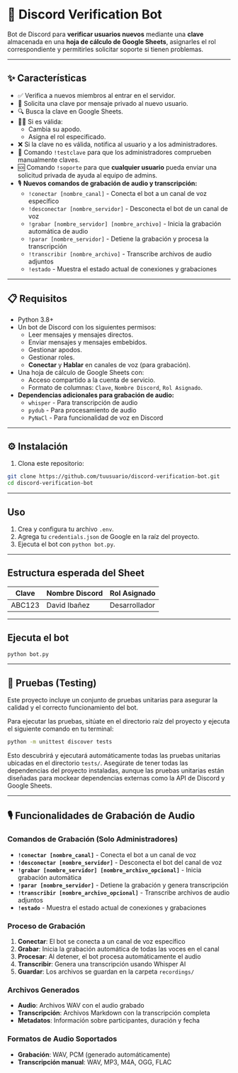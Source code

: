 # 🤖 Discord Verification Bot

Bot de Discord para **verificar usuarios nuevos** mediante una **clave** almacenada en una **hoja de cálculo de Google Sheets**, asignarles el rol correspondiente y permitirles solicitar soporte si tienen problemas.

---

## ✨ Características

- ✅ Verifica a nuevos miembros al entrar en el servidor.
- 📩 Solicita una clave por mensaje privado al nuevo usuario.
- 🔍 Busca la clave en Google Sheets.
- 🧑‍💼 Si es válida:
  - Cambia su apodo.
  - Asigna el rol especificado.
- ❌ Si la clave no es válida, notifica al usuario y a los administradores.
- 🔐 Comando `!testclave` para que los administradores comprueben manualmente claves.
- 🆘 Comando `!soporte` para que **cualquier usuario** pueda enviar una solicitud privada de ayuda al equipo de admins.
- 🎙️ **Nuevos comandos de grabación de audio y transcripción:**
  - `!conectar [nombre_canal]` - Conecta el bot a un canal de voz específico
  - `!desconectar [nombre_servidor]` - Desconecta el bot de un canal de voz
  - `!grabar [nombre_servidor] [nombre_archivo]` - Inicia la grabación automática de audio
  - `!parar [nombre_servidor]` - Detiene la grabación y procesa la transcripción
  - `!transcribir [nombre_archivo]` - Transcribe archivos de audio adjuntos
  - `!estado` - Muestra el estado actual de conexiones y grabaciones

---

## 📋 Requisitos

- Python 3.8+
- Un bot de Discord con los siguientes permisos:
  - Leer mensajes y mensajes directos.
  - Enviar mensajes y mensajes embebidos.
  - Gestionar apodos.
  - Gestionar roles.
  - **Conectar** y **Hablar** en canales de voz (para grabación).
- Una hoja de cálculo de Google Sheets con:
  - Acceso compartido a la cuenta de servicio.
  - Formato de columnas: `Clave`, `Nombre Discord`, `Rol Asignado`.
- **Dependencias adicionales para grabación de audio:**
  - `whisper` - Para transcripción de audio
  - `pydub` - Para procesamiento de audio
  - `PyNaCl` - Para funcionalidad de voz en Discord

---

## ⚙️ Instalación

1. Clona este repositorio:

```bash
git clone https://github.com/tuusuario/discord-verification-bot.git
cd discord-verification-bot
```

---

## Uso
1. Crea y configura tu archivo `.env`.
2. Agrega tu `credentials.json` de Google en la raíz del proyecto.
3. Ejecuta el bot con `python bot.py`.

---

## Estructura esperada del Sheet

| Clave  | Nombre Discord | Rol Asignado  |
|--------|----------------|---------------|
| ABC123 | David Ibañez   | Desarrollador |

---

## Ejecuta el bot

```bash
python bot.py
```

---

## 🧪 Pruebas (Testing)

Este proyecto incluye un conjunto de pruebas unitarias para asegurar la calidad y el correcto funcionamiento del bot.

Para ejecutar las pruebas, sitúate en el directorio raíz del proyecto y ejecuta el siguiente comando en tu terminal:

```bash
python -m unittest discover tests
```

Esto descubrirá y ejecutará automáticamente todas las pruebas unitarias ubicadas en el directorio `tests/`. Asegúrate de tener todas las dependencias del proyecto instaladas, aunque las pruebas unitarias están diseñadas para mockear dependencias externas como la API de Discord y Google Sheets.

---

## 🎙️ Funcionalidades de Grabación de Audio

### Comandos de Grabación (Solo Administradores)

- **`!conectar [nombre_canal]`** - Conecta el bot a un canal de voz
- **`!desconectar [nombre_servidor]`** - Desconecta el bot del canal de voz
- **`!grabar [nombre_servidor] [nombre_archivo_opcional]`** - Inicia grabación automática
- **`!parar [nombre_servidor]`** - Detiene la grabación y genera transcripción
- **`!transcribir [nombre_archivo_opcional]`** - Transcribe archivos de audio adjuntos
- **`!estado`** - Muestra el estado actual de conexiones y grabaciones

### Proceso de Grabación

1. **Conectar**: El bot se conecta a un canal de voz específico
2. **Grabar**: Inicia la grabación automática de todas las voces en el canal
3. **Procesar**: Al detener, el bot procesa automáticamente el audio
4. **Transcribir**: Genera una transcripción usando Whisper AI
5. **Guardar**: Los archivos se guardan en la carpeta `recordings/`

### Archivos Generados

- **Audio**: Archivos WAV con el audio grabado
- **Transcripción**: Archivos Markdown con la transcripción completa
- **Metadatos**: Información sobre participantes, duración y fecha

### Formatos de Audio Soportados

- **Grabación**: WAV, PCM (generado automáticamente)
- **Transcripción manual**: WAV, MP3, M4A, OGG, FLAC
